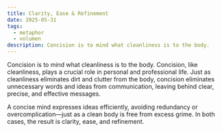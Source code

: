 ```yaml
---
title: Clarity, Ease & Refinement
date: 2025-05-31
tags:
  - metaphor
  - volumen
description: Concision is to mind what cleanliness is to the body.
---
```


Concision is to mind what cleanliness is to the body. Concision, like cleanliness, plays a crucial role in personal and professional life. Just as cleanliness eliminates dirt and clutter from the body, concision eliminates unnecessary words and ideas from communication, leaving behind clear, precise, and effective messages.

A concise mind expresses ideas efficiently, avoiding redundancy or overcomplication—just as a clean body is free from excess grime. In both cases, the result is clarity, ease, and refinement.